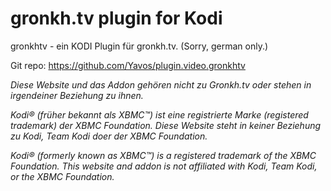 # gronkh.tv plugin for Kodi

gronkhtv - ein KODI Plugin für gronkh.tv.
(Sorry, german only.)

Git repo: https://github.com/Yavos/plugin.video.gronkhtv

_Diese Website und das Addon gehören nicht zu Gronkh.tv oder stehen in irgendeiner Beziehung zu ihnen._


_Kodi® (früher bekannt als XBMC™) ist eine registrierte Marke (registered trademark) der XBMC Foundation.
Diese Website steht in keiner Beziehung zu Kodi, Team Kodi doer der XBMC Foundation._

_Kodi® (formerly known as XBMC™) is a registered trademark of the XBMC Foundation.
This website and addon is not affiliated with Kodi, Team Kodi, or the XBMC Foundation._